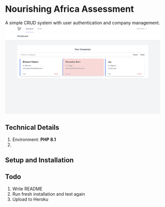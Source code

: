 # Nourishing Africa Assessment
A simple CRUD system with user authentication and company management.
![homepage](public/home.png)

## Technical Details
1. Environment: **PHP 8.1**
2.

## Setup and Installation

## Todo
1. Write README
2. Run fresh installation and test again
3. Upload to Heroku
